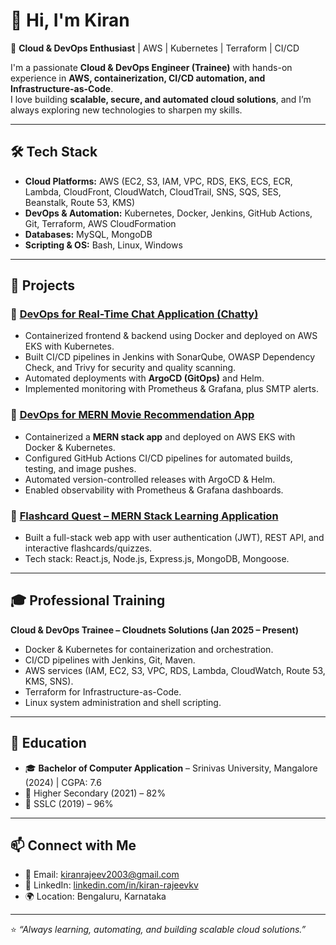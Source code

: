 # 👋 Hi, I'm Kiran  

🚀 **Cloud & DevOps Enthusiast** | AWS | Kubernetes | Terraform | CI/CD  

I'm a passionate **Cloud & DevOps Engineer (Trainee)** with hands-on experience in **AWS, containerization, CI/CD automation, and Infrastructure-as-Code**.  
I love building **scalable, secure, and automated cloud solutions**, and I’m always exploring new technologies to sharpen my skills.  

---

## 🛠️ Tech Stack  

- **Cloud Platforms:** AWS (EC2, S3, IAM, VPC, RDS, EKS, ECS, ECR, Lambda, CloudFront, CloudWatch, CloudTrail, SNS, SQS, SES, Beanstalk, Route 53, KMS)  
- **DevOps & Automation:** Kubernetes, Docker, Jenkins, GitHub Actions, Git, Terraform, AWS CloudFormation  
- **Databases:** MySQL, MongoDB  
- **Scripting & OS:** Bash, Linux, Windows  

---

## 📂 Projects  

### 🔹 [DevOps for Real-Time Chat Application (Chatty)]()
- Containerized frontend & backend using Docker and deployed on AWS EKS with Kubernetes.  
- Built CI/CD pipelines in Jenkins with SonarQube, OWASP Dependency Check, and Trivy for security and quality scanning.  
- Automated deployments with **ArgoCD (GitOps)** and Helm.  
- Implemented monitoring with Prometheus & Grafana, plus SMTP alerts.  

### 🔹 [DevOps for MERN Movie Recommendation App]()  
- Containerized a **MERN stack app** and deployed on AWS EKS with Docker & Kubernetes.  
- Configured GitHub Actions CI/CD pipelines for automated builds, testing, and image pushes.  
- Automated version-controlled releases with ArgoCD & Helm.  
- Enabled observability with Prometheus & Grafana dashboards.  

### 🔹 [Flashcard Quest – MERN Stack Learning Application]()  
- Built a full-stack web app with user authentication (JWT), REST API, and interactive flashcards/quizzes.  
- Tech stack: React.js, Node.js, Express.js, MongoDB, Mongoose.  

---

## 🎓 Professional Training  

**Cloud & DevOps Trainee – Cloudnets Solutions (Jan 2025 – Present)**  
- Docker & Kubernetes for containerization and orchestration.  
- CI/CD pipelines with Jenkins, Git, Maven.  
- AWS services (IAM, EC2, S3, VPC, RDS, Lambda, CloudWatch, Route 53, KMS, SNS).  
- Terraform for Infrastructure-as-Code.  
- Linux system administration and shell scripting.  

---

## 📖 Education  

- 🎓 **Bachelor of Computer Application** – Srinivas University, Mangalore (2024) | CGPA: 7.6  
- 📘 Higher Secondary (2021) – 82%  
- 📘 SSLC (2019) – 96%  

---

## 📫 Connect with Me  

- 📧 Email: [kiranrajeev2003@gmail.com](mailto:kiranrajeev2003@gmail.com)  
- 💼 LinkedIn: [linkedin.com/in/kiran-rajeevkv](https://linkedin.com/in/kiran-rajeevkv)  
- 🌍 Location: Bengaluru, Karnataka  

---

⭐️ *“Always learning, automating, and building scalable cloud solutions.”*  
